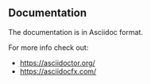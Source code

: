 ## Documentation

The documentation is in Asciidoc format.

For more info check out:

- https://asciidoctor.org/
- https://asciidocfx.com/
